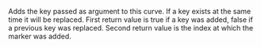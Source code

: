 Adds the key passed as argument to this curve. If a key exists at the same
time it will be replaced. First return value is true if a key was added,
false if a previous key was replaced. Second return value is the index at
which the marker was added.